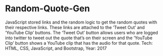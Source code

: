 # Random-Quote-Gen
JavaScript stored links and the random logic to get the random quotes with their respective links. These links are attached to the ‘Tweet Out’ and ‘YouTube Clip’ buttons. The ‘Tweet Out’ button allows users who are logged into twitter to tweet out the quote that’s on their screen and the ‘YouTube Clip’ button shows a YouTube clip that has the audio for that quote. Tech: HTML, CSS, JavaScript, and Bootstrap, Year: 2017

